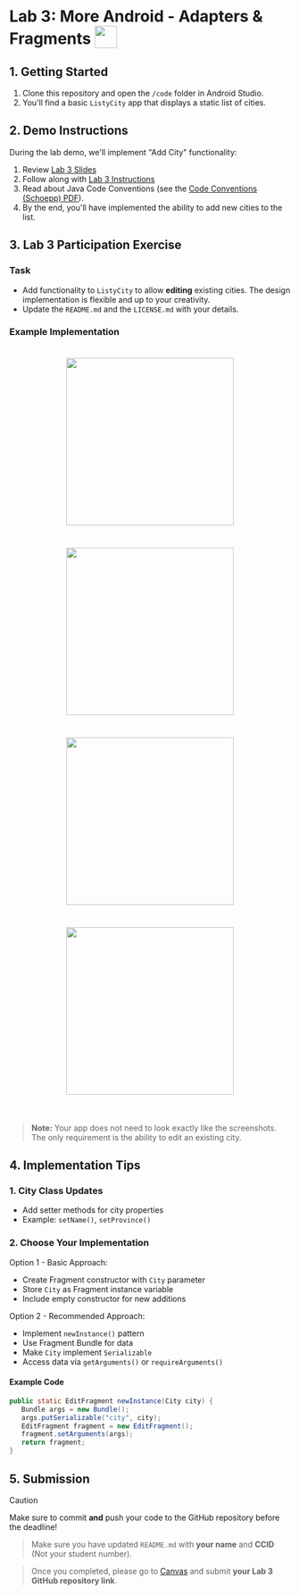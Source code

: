 # Lab 3: More Android - Adapters & Fragments [<img src="https://i.imgur.com/GjOB7DB.png" width="40" height="40" style="vertical-align: bottom"/>](https://i.imgur.com/GjOB7DB.png)

## 1. Getting Started

1. Clone this repository and open the `/code` folder in Android Studio.
2. You'll find a basic `ListyCity` app that displays a static list of cities.

## 2. Demo Instructions

During the lab demo, we'll implement "Add City" functionality:

1. Review [Lab 3 Slides](https://ualberta-cmput301.github.io/labs/slides/Lab_3_Slides_Winter_2023.pdf)
2. Follow along with [Lab 3 Instructions](https://ualberta-cmput301.github.io/labs/slides/Lab_3_Instructions_Winter_2023.pdf)
3. Read about Java Code Conventions (see the [Code Conventions (Schoepp) PDF](https://ualberta-cmput301.github.io/labs/slides/Code_Conventions_Schoepp.pdf)).
4. By the end, you'll have implemented the ability to add new cities to the list.

## 3. Lab 3 Participation Exercise

### Task

- Add functionality to `ListyCity` to allow **editing** existing cities. The design implementation is flexible and up to your creativity.
- Update the `README.md` and the `LICENSE.md` with your details.

### Example Implementation

<div style="display: flex; flex-wrap: wrap; justify-content: center;">
    <img src="assets/img1.png" width="300" style="margin: 20px;">
    <img src="assets/img2.png" width="300" style="margin: 20px;">
</div>
<div style="display: flex; flex-wrap: wrap; justify-content: center;">
    <img src="assets/img3.png" width="300" style="margin: 20px;">
    <img src="assets/img4.png" width="300" style="margin: 20px;">
</div>

<br>

> **Note:** Your app does not need to look exactly like the screenshots.  The only requirement is the ability to edit an existing city.  

## 4. Implementation Tips

### 1. City Class Updates

- Add setter methods for city properties
- Example: `setName()`, `setProvince()`

### 2. Choose Your Implementation

Option 1 - Basic Approach:

- Create Fragment constructor with `City` parameter
- Store `City` as Fragment instance variable
- Include empty constructor for new additions

Option 2 - Recommended Approach:

- Implement `newInstance()` pattern
- Use Fragment Bundle for data
- Make `City` implement `Serializable`
- Access data via `getArguments()` or `requireArguments()`

#### Example Code

```java
public static EditFragment newInstance(City city) {
   Bundle args = new Bundle();
   args.putSerializable("city", city);
   EditFragment fragment = new EditFragment();
   fragment.setArguments(args);
   return fragment;
}
```

## 5. Submission

> [!CAUTION]
> Make sure to commit **and** push your code to the GitHub repository before the deadline!

> Make sure you have updated `README.md` with **your name** and **CCID** (Not your student number).

> Once you completed, please go to [Canvas](https://canvas.ualberta.ca/) and submit **your Lab 3 GitHub repository link**.
